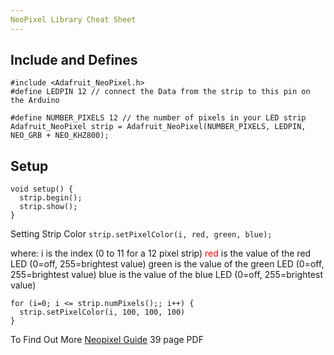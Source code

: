 ```yaml
---
NeoPixel Library Cheat Sheet
---
```


Include and Defines
------------
```
#include <Adafruit_NeoPixel.h>
#define LEDPIN 12 // connect the Data from the strip to this pin on the Arduino

#define NUMBER_PIXELS 12 // the number of pixels in your LED strip
Adafruit_NeoPixel strip = Adafruit_NeoPixel(NUMBER_PIXELS, LEDPIN, NEO_GRB + NEO_KHZ800);
```

Setup
------------
```
void setup() {
  strip.begin();
  strip.show();
}
```

Setting Strip Color
```strip.setPixelColor(i, red, green, blue);```

where:
i is the index (0 to 11 for a 12 pixel strip)
<span style="color:red">red</span> is the value of the red LED (0=off, 255=brightest value)
green is the value of the green LED (0=off, 255=brightest value)
blue is the value of the blue LED (0=off, 255=brightest value)

```
for (i=0; i <= strip.numPixels();; i++) {
  strip.setPixelColor(i, 100, 100, 100)
}
```

To Find Out More
[Neopixel Guide](https://learn.adafruit.com/downloads/pdf/adafruit-neopixel-uberguide.pdf) 39 page PDF